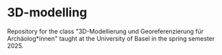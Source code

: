# 3D-modelling
Repository for the class "3D-Modellierung und Georeferenzierung für Archäolog*innen" taught at the University of Basel in the spring semester 2025.
